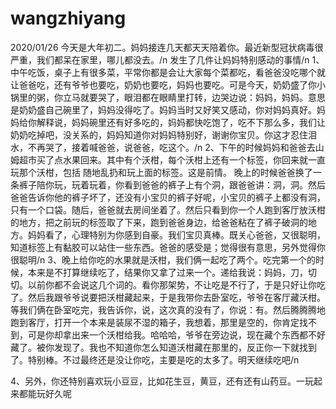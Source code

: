 # wangzhiyang
2020/01/26
今天是大年初二。妈妈接连几天都天天陪着你。最近新型冠状病毒很严重，我们都呆在家里，哪儿都没去。/n
发生了几件让妈妈特别感动的事情/n
1、中午吃饭，桌子上有很多菜，平常你都是会让大家每个菜都吃，看爸爸没吃哪个就让爸爸吃，还有爷爷也要吃，奶奶也要吃，妈妈也要吃。可是今天，奶奶盛了你小锅里的粥，你立马就要哭了，眼泪都在眼睛里打转，边哭边说：妈妈，妈妈。意思是奶奶盛自己碗里了，妈妈没得吃了。妈妈当时又好笑又感动，你对妈妈真好。妈妈给你解释说，妈妈碗里还有好多吃的，妈妈都快吃饱了，吃不下那么多，我们让奶奶吃掉吧，没关系的，妈妈知道你对妈妈特别好，谢谢你宝贝。你这才忍住泪水，不再哭了，接着喊爸爸，说爸爸，吃这个。/n
2、下午的时候妈妈和爸爸去山姆超市买了点水果回来。其中有个沃柑，每个沃柑上还有一个标签，你回来就一直玩那个沃柑，包括 随地乱扔和玩上面的标签。这是前情。
晚上的时候爸爸换了一条裤子陪你玩，玩着玩着，你看到爸爸的裤子上有个洞，跟爸爸讲：洞，洞。然后爸爸告诉你他的裤子坏了，还没有小宝贝的裤子好呢，小宝贝的裤子上都没有洞，只有一个口袋。随后，爸爸就去房间坐着了。然后只看到你一个人跑到客厅放沃柑的地方，把之前玩的标签取了下来，跑到爸爸身边，给爸爸粘在了裤子破洞的地方。妈妈看了，心理特别为你感到自豪。我们宝贝真棒。既关心爸爸，又很聪明，知道标签上有黏胶可以站住一些东西。爸爸的感受是；觉得很有意思，另外觉得你很聪明/n
3、晚上给你吃的水果就是沃柑，我们俩一起吃了两个。吃完第一个的时候，本来是不打算继续吃了，结果你又拿了过来一个。递给我说：妈妈，刀，切切。以前你都不会说这几个词的。看你那架势，不让吃是不行了，于是只好让你吃了。然后我跟爷爷说要把沃柑藏起来，于是我带你去卧室吃，爷爷在客厅藏沃柑。等我们俩在卧室吃完，我告诉你，说，这次真的没有了，你说：有。然后腾腾腾地跑到客厅，打开一个本来是装尿不湿的箱子，我想着，那里是空的，你肯定找不到，可是你却拿出来一个沃柑给我。哈哈哈，爷爷在旁边说，现在藏个东西都不好藏了。被你发现了。我也不知道你怎么知道沃柑藏在那里的，反正你一下就找到了。特别棒。不过最终还是没让你吃，主要是吃的太多了。明天继续吃吧/n

4、另外，你还特别喜欢玩小豆豆，比如花生豆，黄豆，还有还有山药豆。一玩起来都能玩好久呢

